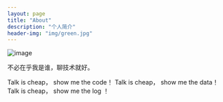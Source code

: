 ```yaml
---
layout: page
title: "About"
description: "个人简介" 
header-img: "img/green.jpg"
---
```



![image](http://wx3.sinaimg.cn/sq612/006Pv9mtgy1fmnk6g1lxxg305k05k74w.gif)



不必在乎我是谁，聊技术就好。


Talk is cheap， show me the code！
Talk is cheap， show me the data！
Talk is cheap， show me the log ！








